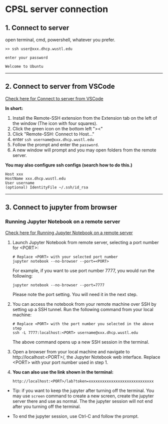 # CPSL server connection
## 1. Connect to server
open terminal, cmd, powershell, whatever you prefer.
```
>> ssh user@xxx.dhcp.wustl.edu

enter your password

Welcome to Ubuntu
```

--------------------------------------

## 2. Connect to server from VSCode
[Check here for Connect to server from VSCode](https://code.visualstudio.com/docs/remote/ssh)

**In short:**
1. Install the Remote-SSH extension from the Extension tab on the left of the window (The icon with four squares).
2. Click the green icon on the bottom left "><"
3. Click "Remote-SSH: Connect to Host..."
4. enter `ssh username@xxx.dhcp.wustl.edu`
5. Follow the prompt and enter the `password`.
6. A new window will prompt and you may open folders from the remote server.

**You may also configure ssh configs (search how to do this.)**
```
Host xxx
HostName xxx.dhcp.wustl.edu
User username
(optional) IdentityFile ~/.ssh/id_rsa
```

--------------------------------------

## 3. Connect to jupyter from browser
### Running Jupyter Notebook on a remote server
[Check here for Running Jupyter Notebook on a remote server](https://docs.anaconda.com/anaconda/user-guide/tasks/remote-jupyter-notebook/)

1. Launch Jupyter Notebook from remote server, selecting a port number for \<PORT>:
    ```
    # Replace <PORT> with your selected port number
    jupyter notebook --no-browser --port=<PORT>
    ```
    For example, if you want to use port number 7777, you would run the following:

    `jupyter notebook --no-browser --port=7777`

    Please note the port setting. You will need it in the next step.

2. You can access the notebook from your remote machine over SSH by setting up a SSH tunnel. Run the following command from your local machine:
    ```
    # Replace <PORT> with the port number you selected in the above step
    ssh -L 7777:localhost:<PORT> username@xxx.dhcp.wustl.edu
    ```
    The above command opens up a new SSH session in the terminal.

3. Open a browser from your local machine and navigate to http://localhost:<PORT\>/, the Jupyter Notebook web interface. Replace \<PORT> with your port number used in step 1.

4. **You can also use the link shown in the terminal:**
    ```
    http://localhost:<PORT>/lab?token=xxxxxxxxxxxxxxxxxxxxxxxxxxxxx
    ```

* Tip: if you want to keep the jupyter after turning off the terminal. You may use `screen` command to create a new screen, create the jupyter server there and use as normal. The the jupyter session will not end after you turning off the terminal.

* To end the jupyter session, use Ctrl-C and follow the prompt.
